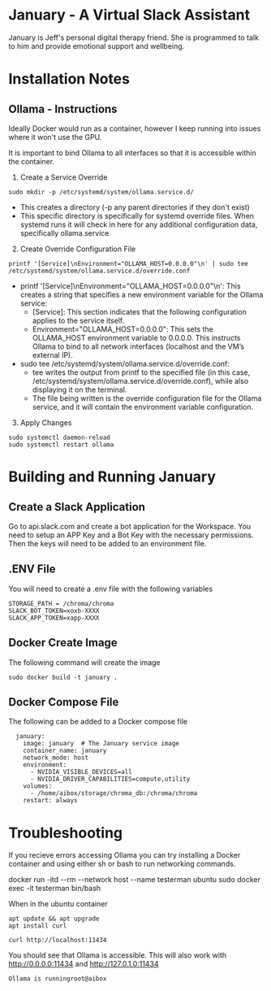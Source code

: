 # January - A Virtual Slack Assistant

January is Jeff's personal digital therapy friend. She is programmed to talk to him and provide emotional support and wellbeing.

# Installation Notes

## Ollama -  Instructions

Ideally Docker would run as a container, however I keep running into issues where it won't use the GPU.

It is important to bind Ollama to all interfaces so that it is accessible within the container.

1. Create a Service Override
```
sudo mkdir -p /etc/systemd/system/ollama.service.d/
```

- This creates a directory (-p any parent directories if they don't exist)
- This specific directory is specifically for systemd override files. When systemd runs it will check in here for any additional configuration data, specifically ollama.service

2. Create Override Configuration File


```
printf '[Service]\nEnvironment="OLLAMA_HOST=0.0.0.0"\n' | sudo tee /etc/systemd/system/ollama.service.d/override.conf
```

- printf '[Service]\nEnvironment="OLLAMA_HOST=0.0.0.0"\n': This creates a string that specifies a new environment variable for the Ollama service:
    - [Service]: This section indicates that the following configuration applies to the service itself.
    - Environment="OLLAMA_HOST=0.0.0.0": This sets the OLLAMA_HOST environment variable to 0.0.0.0. This instructs Ollama to bind to all network interfaces (localhost and the VM’s external IP).
- sudo tee /etc/systemd/system/ollama.service.d/override.conf:
    - tee writes the output from printf to the specified file (in this case, /etc/systemd/system/ollama.service.d/override.conf), while also displaying it on the terminal.
    - The file being written is the override configuration file for the Ollama service, and it will contain the environment variable configuration.

3. Apply Changes

```
sudo systemctl daemon-reload
sudo systemctl restart ollama

```

# Building and Running January

## Create a Slack Application

Go to api.slack.com and create a bot application for the Workspace. You need to setup an APP Key and a Bot Key with the necessary permissions. Then the keys will need to be added to an environment file.

## .ENV File
You will need to create a .env file with the following variables

```
STORAGE_PATH = /chroma/chroma
SLACK_BOT_TOKEN=xoxb-XXXX
SLACK_APP_TOKEN=xapp-XXXX
```

## Docker Create Image
The following command will create the image

```
sudo docker build -t january .
```

## Docker Compose File

The following can be added to a Docker compose file

```
  january:
    image: january  # The January service image
    container_name: january
    network_mode: host
    environment:
      - NVIDIA_VISIBLE_DEVICES=all
      - NVIDIA_DRIVER_CAPABILITIES=compute,utility
    volumes:
      - /home/aibox/storage/chroma_db:/chroma/chroma
    restart: always
```

# Troubleshooting

If you recieve errors accessing Ollama you can try installing a Docker container and using either sh or bash to run networking commands.

docker run -itd --rm --network host --name testerman ubuntu
sudo docker exec -it testerman bin/bash

When in the ubuntu container

```
apt update && apt upgrade
apt install curl

curl http://localhost:11434
```

You should see that Ollama is accessible. This will also work with http://0.0.0.0:11434 and http://127.0.1.0:11434

```
Ollama is runningroot@aibox
````
